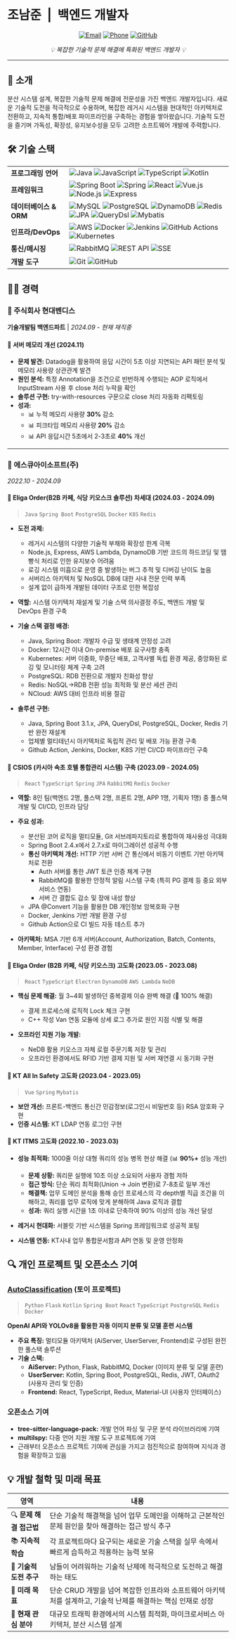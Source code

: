 # 조남준 &nbsp;|&nbsp; 백엔드 개발자

<div align="center">

[![Email](https://img.shields.io/badge/Email-jonamjun.dev%40gmail.com-blue?style=for-the-badge&logo=gmail)](mailto:jonamjun.dev@gmail.com)
[![Phone](https://img.shields.io/badge/Phone-%2B821051264634-green?style=for-the-badge&logo=whatsapp)](tel:+821051264634)
[![GitHub](https://img.shields.io/badge/GitHub-IDontHaveBrain-181717?style=for-the-badge&logo=github)](https://github.com/IDontHaveBrain)

</div>

<div align="center">
  <p><i>💡 복잡한 기술적 문제 해결에 특화된 백엔드 개발자 💡</i></p>
</div>

---

## 💼 소개
분산 시스템 설계, 복잡한 기술적 문제 해결에 전문성을 가진 백엔드 개발자입니다. 새로운 기술적 도전을 적극적으로 수용하며, 복잡한 레거시 시스템을 현대적인 아키텍처로 전환하고, 지속적 통합/배포 파이프라인을 구축하는 경험을 쌓아왔습니다. 기술적 도전을 즐기며 가독성, 확장성, 유지보수성을 모두 고려한 소프트웨어 개발에 주력합니다.

## 🛠️ 기술 스택

<table>
  <tr>
    <td><b>프로그래밍 언어</b></td>
    <td>
      <img src="https://img.shields.io/badge/Java-ED8B00?style=flat-square&logo=openjdk&logoColor=white" alt="Java" />
      <img src="https://img.shields.io/badge/JavaScript-F7DF1E?style=flat-square&logo=javascript&logoColor=black" alt="JavaScript" />
      <img src="https://img.shields.io/badge/TypeScript-3178C6?style=flat-square&logo=typescript&logoColor=white" alt="TypeScript" />
      <img src="https://img.shields.io/badge/Kotlin-7F52FF?style=flat-square&logo=kotlin&logoColor=white" alt="Kotlin" />
    </td>
  </tr>
  <tr>
    <td><b>프레임워크</b></td>
    <td>
      <img src="https://img.shields.io/badge/Spring_Boot-6DB33F?style=flat-square&logo=spring-boot&logoColor=white" alt="Spring Boot" />
      <img src="https://img.shields.io/badge/Spring-6DB33F?style=flat-square&logo=spring&logoColor=white" alt="Spring" />
      <img src="https://img.shields.io/badge/React-61DAFB?style=flat-square&logo=react&logoColor=black" alt="React" />
      <img src="https://img.shields.io/badge/Vue.js-4FC08D?style=flat-square&logo=vue.js&logoColor=white" alt="Vue.js" />
      <img src="https://img.shields.io/badge/Node.js-339933?style=flat-square&logo=node.js&logoColor=white" alt="Node.js" />
      <img src="https://img.shields.io/badge/Express-000000?style=flat-square&logo=express&logoColor=white" alt="Express" />
    </td>
  </tr>
  <tr>
    <td><b>데이터베이스 & ORM</b></td>
    <td>
      <img src="https://img.shields.io/badge/MySQL-4479A1?style=flat-square&logo=mysql&logoColor=white" alt="MySQL" />
      <img src="https://img.shields.io/badge/PostgreSQL-336791?style=flat-square&logo=postgresql&logoColor=white" alt="PostgreSQL" />
      <img src="https://img.shields.io/badge/DynamoDB-4053D6?style=flat-square&logo=amazon-dynamodb&logoColor=white" alt="DynamoDB" />
      <img src="https://img.shields.io/badge/Redis-DC382D?style=flat-square&logo=redis&logoColor=white" alt="Redis" />
      <img src="https://img.shields.io/badge/JPA-007396?style=flat-square&logo=hibernate&logoColor=white" alt="JPA" />
      <img src="https://img.shields.io/badge/QueryDsl-0769AD?style=flat-square&logoColor=white" alt="QueryDsl" />
      <img src="https://img.shields.io/badge/Mybatis-000000?style=flat-square&logoColor=white" alt="Mybatis" />
    </td>
  </tr>
  <tr>
    <td><b>인프라/DevOps</b></td>
    <td>
      <img src="https://img.shields.io/badge/AWS-232F3E?style=flat-square&logo=amazon-aws&logoColor=white" alt="AWS" />
      <img src="https://img.shields.io/badge/Docker-2496ED?style=flat-square&logo=docker&logoColor=white" alt="Docker" />
      <img src="https://img.shields.io/badge/Jenkins-D24939?style=flat-square&logo=jenkins&logoColor=white" alt="Jenkins" />
      <img src="https://img.shields.io/badge/GitHub_Actions-2088FF?style=flat-square&logo=github-actions&logoColor=white" alt="GitHub Actions" />
      <img src="https://img.shields.io/badge/Kubernetes-326CE5?style=flat-square&logo=kubernetes&logoColor=white" alt="Kubernetes" />
    </td>
  </tr>
  <tr>
    <td><b>통신/메시징</b></td>
    <td>
      <img src="https://img.shields.io/badge/RabbitMQ-FF6600?style=flat-square&logo=rabbitmq&logoColor=white" alt="RabbitMQ" />
      <img src="https://img.shields.io/badge/REST_API-009688?style=flat-square&logo=fastapi&logoColor=white" alt="REST API" />
      <img src="https://img.shields.io/badge/SSE-CC6699?style=flat-square&logoColor=white" alt="SSE" />
    </td>
  </tr>
  <tr>
    <td><b>개발 도구</b></td>
    <td>
      <img src="https://img.shields.io/badge/Git-F05032?style=flat-square&logo=git&logoColor=white" alt="Git" />
      <img src="https://img.shields.io/badge/GitHub-181717?style=flat-square&logo=github&logoColor=white" alt="GitHub" />
    </td>
  </tr>
</table>

## 👨‍💻 경력

### 🏢 주식회사 현대벤디스
**기술개발팀 백엔드파트** | *2024.09 - 현재 재직중*

#### 🚀 서버 메모리 개선 (2024.11)
- **문제 발견:** Datadog을 활용하여 응답 시간이 5초 이상 지연되는 API 패턴 분석 및 메모리 사용량 상관관계 발견
- **원인 분석:** 특정 Annotation을 조건으로 빈번하게 수행되는 AOP 로직에서 InputStream 사용 후 close 처리 누락을 확인
- **솔루션 구현:** try-with-resources 구문으로 close 처리 자동화 리팩토링
- **성과:**
    - 📊 누적 메모리 사용량 **30%** 감소
    - 📊 피크타임 메모리 사용량 **20%** 감소
    - 📊 API 응답시간 5초에서 2-3초로 **40%** 개선

---

### 🏢 에스큐아이소프트(주)
*2022.10 - 2024.09*

#### 🚀 Eliga Order(B2B 카페, 식당 키오스크 솔루션) 차세대 (2024.03 - 2024.09)
> `Java` `Spring Boot` `PostgreSQL` `Docker` `K8S` `Redis`

- **도전 과제:**
    - 레거시 시스템의 다양한 기술적 부채와 확장성 한계 극복
    - Node.js, Express, AWS Lambda, DynamoDB 기반 코드의 하드코딩 및 땜빵식 처리로 인한 유지보수 어려움
    - 로깅 시스템 미흡으로 운영 중 발생하는 버그 추적 및 디버깅 난이도 높음
    - 서버리스 아키텍처 및 NoSQL DB에 대한 사내 전문 인력 부족
    - 설계 없이 급하게 개발된 데이터 구조로 인한 복잡성

- **역할:** 시스템 아키텍처 재설계 및 기술 스택 의사결정 주도, 백엔드 개발 및 DevOps 환경 구축

- **기술 스택 결정 배경:**
    - Java, Spring Boot: 개발자 수급 및 생태계 안정성 고려
    - Docker: 12시간 이내 On-premise 배포 요구사항 충족
    - Kubernetes: 서버 이중화, 무중단 배포, 고객사별 독립 환경 제공, 중앙화된 로깅 및 모니터링 체계 구축 고려
    - PostgreSQL: RDB 전환으로 개발자 친화성 향상
    - Redis: NoSQL→RDB 전환 성능 최적화 및 분산 세션 관리
    - NCloud: AWS 대비 인프라 비용 절감

- **솔루션 구현:**
    - Java, Spring Boot 3.1.x, JPA, QueryDsl, PostgreSQL, Docker, Redis 기반 완전 재설계
    - 업체별 멀티테넌시 아키텍처로 독립적 관리 및 배포 가능 환경 구축
    - Github Action, Jenkins, Docker, K8S 기반 CI/CD 파이프라인 구축

#### 📌 CSIOS (카시아 속초 호텔 통합관리 시스템) 구축 (2023.09 - 2024.05)
> `React` `TypeScript` `Spring` `JPA` `RabbitMQ` `Redis` `Docker`

- **역할:** 8인 팀(백엔드 2명, 풀스택 2명, 프론트 2명, APP 1명, 기획자 1명) 중 풀스택 개발 및 CI/CD, 인프라 담당

- **주요 성과:**
    - 분산된 코어 로직을 멀티모듈, Git 서브레파지토리로 통합하여 재사용성 극대화
    - Spring Boot 2.4.x에서 2.7.x로 마이그레이션 성공적 수행
    - **통신 아키텍처 개선:** HTTP 기반 서버 간 통신에서 비동기 이벤트 기반 아키텍처로 전환
        - Auth 서버를 통한 JWT 토큰 인증 체계 구현
        - RabbitMQ를 활용한 안정적 알림 시스템 구축 (특히 PG 결제 등 중요 외부 서비스 연동)
        - 서버 간 결합도 감소 및 장애 내성 향상
    - JPA @Convert 기능을 활용한 DB 개인정보 암복호화 구현
    - Docker, Jenkins 기반 개발 환경 구성
    - Github Action으로 CI 빌드 자동 테스트 추가

- **아키텍처:** MSA 기반 6개 서버(Account, Authorization, Batch, Contents, Member, Interface) 구성 환경 경험

#### 📌 Eliga Order (B2B 카페, 식당 키오스크) 고도화 (2023.05 - 2023.08)
> `React` `TypeScript` `Electron` `DynamoDB` `AWS Lambda` `NeDB`

- **핵심 문제 해결:** 월 3~4회 발생하던 중복결제 이슈 완벽 해결 (💯 100% 해결)
    - 결제 프로세스에 로직적 Lock 체크 구현
    - C++ 작성 Van 연동 모듈에 상세 로그 추가로 원인 지점 식별 및 해결

- **오프라인 지원 기능 개발:**
    - NeDB 활용 키오스크 자체 로컬 주문기록 저장 및 관리
    - 오프라인 환경에서도 RFID 기반 결제 지원 및 서버 재연결 시 동기화 구현

#### 📌 KT All In Safety 고도화 (2023.04 - 2023.05)
> `Vue` `Spring` `Mybatis`

- **보안 개선:** 프론트-백엔드 통신간 민감정보(로그인시 비밀번호 등) RSA 암호화 구현
- **인증 시스템:** KT LDAP 연동 로그인 구현

#### 📌 KT ITMS 고도화 (2022.10 - 2023.03)

- **성능 최적화:** 1000줄 이상 대형 쿼리의 성능 병목 현상 해결 (📊 **90%+** 성능 개선)
    - **문제 상황:** 쿼리문 실행에 10초 이상 소요되어 사용자 경험 저하
    - **접근 방식:** 단순 쿼리 최적화(Union → Join 변환)로 7-8초로 일부 개선
    - **해결책:** 업무 도메인 분석을 통해 승인 프로세스의 각 depth별 직급 조건을 이해하고, 쿼리를 업무 로직에 맞게 분해하여 Java 로직과 결합
    - **성과:** 쿼리 실행 시간을 1초 이내로 단축하여 90% 이상의 성능 개선 달성

- **레거시 현대화:** 서블릿 기반 시스템을 Spring 프레임워크로 성공적 포팅
- **시스템 연동:** KT사내 업무 통합문서함과 API 연동 및 운영 안정화

## 🔍 개인 프로젝트 및 오픈소스 기여

### [AutoClassification](https://github.com/IDontHaveBrain/AutoClassification) (토이 프로젝트)
> `Python` `Flask` `Kotlin` `Spring Boot` `React` `TypeScript` `PostgreSQL` `Redis` `Docker`

**OpenAI API와 YOLOv8을 활용한 자동 이미지 분류 및 모델 훈련 시스템**

- **주요 특징:** 멀티모듈 아키텍처 (AiServer, UserServer, Frontend)로 구성된 완전한 풀스택 솔루션
- **기술 스택:**
    - **AiServer:** Python, Flask, RabbitMQ, Docker (이미지 분류 및 모델 훈련)
    - **UserServer:** Kotlin, Spring Boot, PostgreSQL, Redis, JWT, OAuth2 (사용자 관리 및 인증)
    - **Frontend:** React, TypeScript, Redux, Material-UI (사용자 인터페이스)

### 오픈소스 기여
- **tree-sitter-language-pack:** 개발 언어 파싱 및 구문 분석 라이브러리에 기여
- **multilspy:** 다중 언어 지원 개발 도구 프로젝트에 기여
- 근래부터 오픈소스 프로젝트 기여에 관심을 가지고 점진적으로 참여하며 지식과 경험을 확장하고 있음

## 💡 개발 철학 및 미래 목표

| 영역 | 내용 |
|------|------|
| 🔍 **문제 해결 접근법** | 단순 기술적 해결책을 넘어 업무 도메인을 이해하고 근본적인 문제 원인을 찾아 해결하는 접근 방식 추구 |
| 📚 **지속적 학습** | 각 프로젝트마다 요구되는 새로운 기술 스택을 실무 속에서 빠르게 습득하고 적용하는 능력 보유 |
| 🚀 **기술적 도전 추구** | 남들이 어려워하는 기술적 난제에 적극적으로 도전하고 해결하는 태도 |
| 🔮 **미래 목표** | 단순 CRUD 개발을 넘어 복잡한 인프라와 소프트웨어 아키텍처를 설계하고, 기술적 난제를 해결하는 핵심 인재로 성장 |
| 🔭 **현재 관심 분야** | 대규모 트래픽 환경에서의 시스템 최적화, 마이크로서비스 아키텍처, 분산 시스템 설계 |
